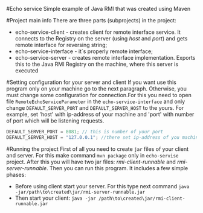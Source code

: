 #Echo service
Simple example of Java RMI that was created using Maven

#Project main info
There are three parts (subprojects) in the project:
- echo-service-client - creates client for remote interface service. It connects to the Registry on the server (using *host* and *port*) and gets remote interface for reversing string;
- echo-service-interface - it`s properly remote interface;
- echo-service-server - creates remote interface implementation. Exports this to the Java RMI Registry on the machine, where this server is executed

#Setting configuration for your server and client 
If you want use this program only on your machine go to the next paragraph. Otherwise, you must change some configuration for connection.For this you need to open file `RemoteEchoServiceParameter` in the `echo-service-interface` and only change `DEFAULT_SERVER_PORT` and `DEFAULT_SERVER_HOST` to the yours. For example, set 'host' with ip-address of your machine and 'port' with number of port which will be listening requests.
```java
DEFAULT_SERVER_PORT = 8081; // this is number of your port
DEFAULT_SERVER_HOST = "127.0.0.1"; //there set ip-address of you machine where will be your server
```

#Running the project
First of all you need to create `jar` files of your client and server. For this make command `mvn package` only in `echo-servise` project. After this you will have two jar files: *rmi-client-runnable* and *rmi-server-runnable*. Then you can run this program. It includes a few simple phases:
- Before using client start your server. For this type next command `java  -jar/path\to\created\jar/rmi-server-runnable.jar`
- Then start your client: `java -jar /path\to\created\jar/rmi-client-runnable.jar`
